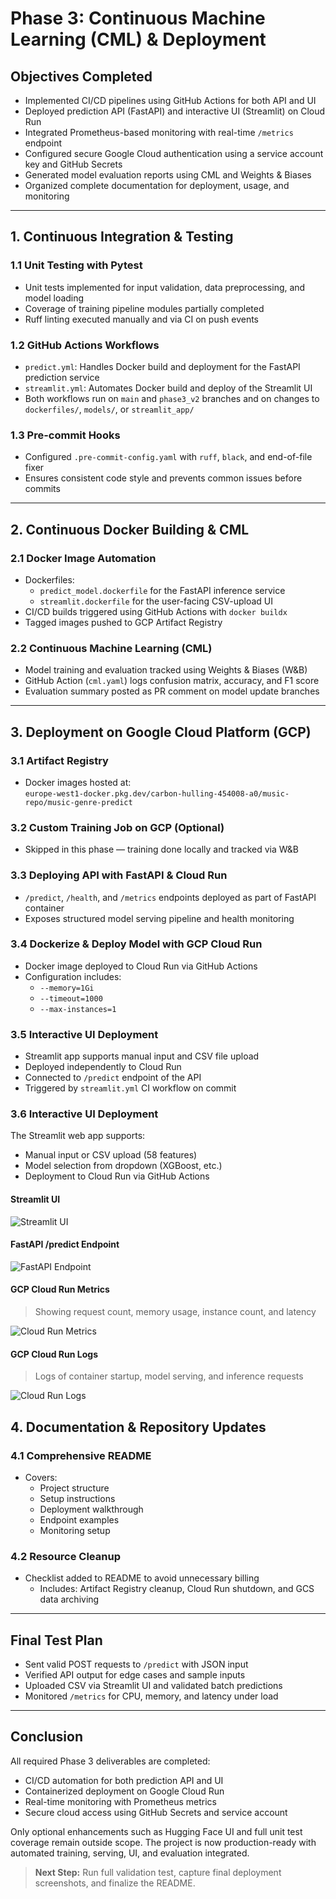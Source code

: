 # Phase 3: Continuous Machine Learning (CML) & Deployment

##  Objectives Completed

- Implemented CI/CD pipelines using GitHub Actions for both API and UI
- Deployed prediction API (FastAPI) and interactive UI (Streamlit) on Cloud Run
- Integrated Prometheus-based monitoring with real-time `/metrics` endpoint
- Configured secure Google Cloud authentication using a service account key and GitHub Secrets
- Generated model evaluation reports using CML and Weights & Biases
- Organized complete documentation for deployment, usage, and monitoring

---

## 1. Continuous Integration & Testing

### 1.1 Unit Testing with Pytest

- Unit tests implemented for input validation, data preprocessing, and model loading
- Coverage of training pipeline modules partially completed
- Ruff linting executed manually and via CI on push events

### 1.2 GitHub Actions Workflows

- `predict.yml`: Handles Docker build and deployment for the FastAPI prediction service
- `streamlit.yml`: Automates Docker build and deploy of the Streamlit UI
- Both workflows run on `main` and `phase3_v2` branches and on changes to `dockerfiles/`, `models/`, or `streamlit_app/`

### 1.3 Pre-commit Hooks

- Configured `.pre-commit-config.yaml` with `ruff`, `black`, and end-of-file fixer
- Ensures consistent code style and prevents common issues before commits

---

## 2. Continuous Docker Building & CML

### 2.1 Docker Image Automation

- Dockerfiles:
  - `predict_model.dockerfile` for the FastAPI inference service
  - `streamlit.dockerfile` for the user-facing CSV-upload UI
- CI/CD builds triggered using GitHub Actions with `docker buildx`
- Tagged images pushed to GCP Artifact Registry

### 2.2 Continuous Machine Learning (CML)

- Model training and evaluation tracked using Weights & Biases (W&B)
- GitHub Action (`cml.yaml`) logs confusion matrix, accuracy, and F1 score
- Evaluation summary posted as PR comment on model update branches

---

## 3. Deployment on Google Cloud Platform (GCP)

### 3.1 Artifact Registry

- Docker images hosted at:  
  `europe-west1-docker.pkg.dev/carbon-hulling-454008-a0/music-repo/music-genre-predict`

### 3.2 Custom Training Job on GCP (Optional)

- Skipped in this phase — training done locally and tracked via W&B

### 3.3 Deploying API with FastAPI & Cloud Run

- `/predict`, `/health`, and `/metrics` endpoints deployed as part of FastAPI container
- Exposes structured model serving pipeline and health monitoring

### 3.4 Dockerize & Deploy Model with GCP Cloud Run

- Docker image deployed to Cloud Run via GitHub Actions
- Configuration includes:
  - `--memory=1Gi`
  - `--timeout=1000`
  - `--max-instances=1`

### 3.5 Interactive UI Deployment

- Streamlit app supports manual input and CSV file upload
- Deployed independently to Cloud Run
- Connected to `/predict` endpoint of the API
- Triggered by `streamlit.yml` CI workflow on commit


### 3.6 Interactive UI Deployment

The Streamlit web app supports:
- Manual input or CSV upload (58 features)
- Model selection from dropdown (XGBoost, etc.)
- Deployment to Cloud Run via GitHub Actions

#### Streamlit UI

![Streamlit UI](docs/screes-1.jpg)

#### FastAPI /predict Endpoint

![FastAPI Endpoint](docs/SS-2.jpg)

#### GCP Cloud Run Metrics

> Showing request count, memory usage, instance count, and latency

![Cloud Run Metrics](docs/SS-3.jpg)

#### GCP Cloud Run Logs

> Logs of container startup, model serving, and inference requests

![Cloud Run Logs](docs/SS-4.jpg)


## 4. Documentation & Repository Updates

### 4.1 Comprehensive README

- Covers:
  - Project structure
  - Setup instructions
  - Deployment walkthrough
  - Endpoint examples
  - Monitoring setup

### 4.2 Resource Cleanup

- Checklist added to README to avoid unnecessary billing
  - Includes: Artifact Registry cleanup, Cloud Run shutdown, and GCS data archiving

---

##  Final Test Plan

- Sent valid POST requests to `/predict` with JSON input
- Verified API output for edge cases and sample inputs
- Uploaded CSV via Streamlit UI and validated batch predictions
- Monitored `/metrics` for CPU, memory, and latency under load

---

##  Conclusion

All required Phase 3 deliverables are completed:

- CI/CD automation for both prediction API and UI
- Containerized deployment on Google Cloud Run
- Real-time monitoring with Prometheus metrics
- Secure cloud access using GitHub Secrets and service account

Only optional enhancements such as Hugging Face UI and full unit test coverage remain outside scope. The project is now production-ready with automated training, serving, UI, and evaluation integrated.

> **Next Step:** Run full validation test, capture final deployment screenshots, and finalize the README. 
